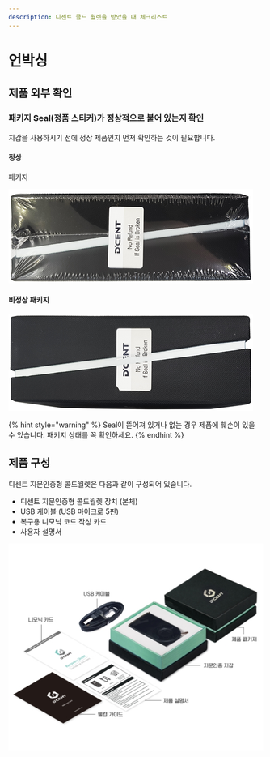 ```yaml
---
description: 디센트 콜드 월렛을 받았을 때 체크리스트
---
```


# 언박싱

## 제품 외부 확인

### 패키지 Seal\(정품 스티커\)가 정상적으로 붙어 있는지 확인

지갑을 사용하시기 전에 정상 제품인지 먼저 확인하는 것이 필요합니다.

#### 정상
 패키지

![](../.gitbook/assets/image%20%28128%29.png)

#### 비정상 패키지

![](../.gitbook/assets/image%20%2841%29.png)

{% hint style="warning" %}
Seal이 뜯어져 있거나 없는 경우 제품에 훼손이 있을 수 있습니다. 패키지 상태를 꼭 확인하세요.
{% endhint %}

## 제품 구성

디센트 지문인증형 콜드월렛은 다음과 같이 구성되어 있습니다.

* 디센트 지문인증형 콜드월렛 장치 \(본체\)
* USB 케이블 \(USB 마이크로 5핀\)
* 복구용 니모닉 코드 작성 카드
* 사용자 설명서

![](../.gitbook/assets/370-1.jpg)

